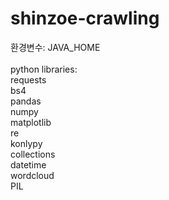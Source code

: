 # shinzoe-crawling

환경변수: JAVA_HOME
<br><br>
python libraries:<br>
requests<br>
bs4<br>
pandas<br>
numpy<br>
matplotlib<br>
re<br>
konlypy<br>
collections<br>
datetime<br>
wordcloud<br>
PIL
